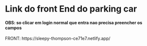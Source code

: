 <h1> Link do front End do parking car </h1>
<h4> OBS: so clicar em login normal que entra nao precisa preencher os campos</h4>
FRONT: https://sleepy-thompson-ce71e7.netlify.app/
